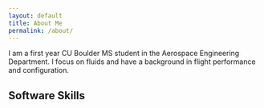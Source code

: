 ```yaml
---
layout: default
title: About Me
permalink: /about/
---
```

I am a first year CU Boulder MS student in the Aerospace Engineering Department. I focus on fluids and have a background in flight performance and configuration.

<div class="content-centered" markdown="1">

## Software Skills


</div>

<div class="orbit3d">
  <div class="ring">
    <div class="item" style="--angle:   0deg; --img: url('{{ "/assets/logos/Matlab_Logo.png" | relative_url }}');"></div>
    <div class="item" style="--angle:  60deg; --img: url('{{ "/assets/logos/Solidworks_logo.png" | relative_url }}');"></div>
    <div class="item" style="--angle: 120deg; --img: url('{{ "/assets/logos/Fusion360_Logo.png" | relative_url }}');"></div>
    <div class="item" style="--angle: 180deg; --img: url('{{ "/assets/logos/SiemensNX_logo.png" | relative_url }}');"></div>
    <div class="item" style="--angle: 240deg; --img: url('{{ "/assets/logos/Xfoil_logo.gif" | relative_url }}');"></div>
    <div class="item" style="--angle: 300deg; --img: url('{{ "/assets/logos/Ansys_logo.png" | relative_url }}');"></div>
  </div>
</div>